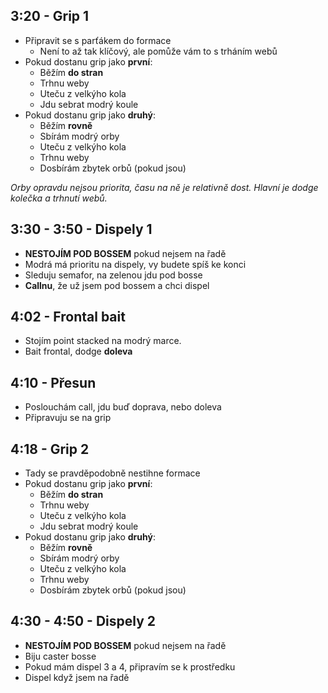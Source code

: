 ## 3:20 - Grip 1

- Připravit se s parťákem do formace
  - Není to až tak klíčový, ale pomůže vám to s trháním webů
- Pokud dostanu grip jako **první**:
    - Běžím **do stran**
    - Trhnu weby
    - Uteču z velkýho kola
    - Jdu sebrat modrý koule
- Pokud dostanu grip jako **druhý**:
    - Běžím **rovně**
    - Sbírám modrý orby
    - Uteču z velkýho kola
    - Trhnu weby
    - Dosbírám zbytek orbů (pokud jsou)

_Orby opravdu nejsou priorita, času na ně je relativně dost. Hlavní je dodge
kolečka a trhnutí webů._

## 3:30 - 3:50 - Dispely 1

- **NESTOJÍM POD BOSSEM** pokud nejsem na řadě
- Modrá má prioritu na dispely, vy budete spíš ke konci
- Sleduju semafor, na zelenou jdu pod bosse
- **Callnu**, že už jsem pod bossem a chci dispel

## 4:02 - Frontal bait

- Stojím point stacked na modrý marce.
- Bait frontal, dodge **doleva**

## 4:10 - Přesun

- Poslouchám call, jdu buď doprava, nebo doleva
- Připravuju se na grip

## 4:18 - Grip 2

- Tady se pravděpodobně nestihne formace
- Pokud dostanu grip jako **první**:
    - Běžím **do stran**
    - Trhnu weby
    - Uteču z velkýho kola
    - Jdu sebrat modrý koule
- Pokud dostanu grip jako **druhý**:
    - Běžím **rovně**
    - Sbírám modrý orby
    - Uteču z velkýho kola
    - Trhnu weby
    - Dosbírám zbytek orbů (pokud jsou)

## 4:30 - 4:50 - Dispely 2

- **NESTOJÍM POD BOSSEM** pokud nejsem na řadě
- Biju caster bosse
- Pokud mám dispel 3 a 4, připravím se k prostředku
- Dispel když jsem na řadě
